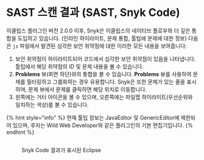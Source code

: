 # SAST 스캔 결과 (SAST, Snyk Code)

이클립스 플러그인 버전 2.0.0 이후, Snyk은 이클립스의 네이티브 플로우와 더 깊은 통합을 도입하고 있습니다. (인라인 하이라이트, 문제 통합, 툴팁에 문제에 대한 정보) 다음은 `js` 파일에서 발견된 심각한 보안 취약점에 대한 이러한 모든 내용을 보여줍니다:

1. 보안 취약점이 하이라이트되어 코드에서 심각한 보안 취약점이 있음을 나타냅니다. 툴팁에서 해당 취약점의 ID 및 문제 내용을 볼 수 있습니다.
2. **Problems** 뷰(화면 하단)와의 통합을 볼 수 있습니다. **Problems** 뷰를 사용하여 문제를 필터링하고 그룹화하는 경우 유용합니다. Snyk은 또한 문제가 있는 줄을 표시하며, 문제 뷰에서 문제를 클릭하면 해당 위치로 이동합니다.
3. 왼쪽에는 거터 아이콘을 볼 수 있으며, 오른쪽에는 파일맵 하이라이트(우선순위와 일치하는 색상)를 볼 수 있습니다.

{% hint style="info" %}
현재 툴팁 정보는 JavaEditor 및 GenericEditor에 제한되어 있으며, 후자는 Wild Web Developer와 같은 플러그인의 기본 편집기입니다.
{% endhint %}

<figure><img src="../../../.gitbook/assets/image (122) (1) (1) (1) (1) (1) (1) (1) (1) (1) (2) (1).png" alt=""><figcaption><p>Snyk Code 결과가 표시된 Eclipse</p></figcaption></figure>